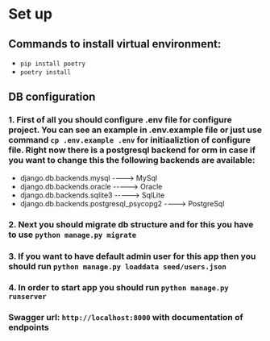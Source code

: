 # Set up
## Commands to install virtual environment:

* `pip install poetry`
* `poetry install`

## DB configuration
### 1. First of all you should configure .env file for configure project. You can see an example in .env.example file or just use command `cp .env.example .env` for initiaaliztion of configure file. Right now there is a postgresql backend for orm in case if you want to change this the following backends are available:

* django.db.backends.mysql ----> MySql
* django.db.backends.oracle -----> Oracle
* django.db.backends.sqlite3 -----> SqlLite
* django.db.backends.postgresql_psycopg2 ----> PostgreSql

### 2. Next you should migrate db structure and for this you have to use `python manage.py migrate`
### 3. If you want to have default admin user for this app then you should run `python manage.py loaddata seed/users.json`
### 4. In order to start app you should run `python manage.py runserver`

### Swagger url: `http://localhost:8000` with documentation of endpoints
